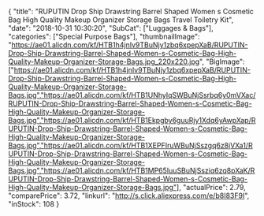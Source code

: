 {
	"title": "RUPUTIN Drop Ship Drawstring Barrel Shaped Women s Cosmetic Bag High Quality Makeup Organizer Storage Bags Travel Toiletry Kit",
	"date": "2018-10-31 10:30:20",
	"SubCat": ["Luggages & Bags"],
	"categories": ["Special Purpose Bags"],
	"thumbnailImage": "https://ae01.alicdn.com/kf/HTB1h4jnIv9TBuNjy1zbq6xpepXaB/RUPUTIN-Drop-Ship-Drawstring-Barrel-Shaped-Women-s-Cosmetic-Bag-High-Quality-Makeup-Organizer-Storage-Bags.jpg_220x220.jpg",
	"BigImage": ["https://ae01.alicdn.com/kf/HTB1h4jnIv9TBuNjy1zbq6xpepXaB/RUPUTIN-Drop-Ship-Drawstring-Barrel-Shaped-Women-s-Cosmetic-Bag-High-Quality-Makeup-Organizer-Storage-Bags.jpg","https://ae01.alicdn.com/kf/HTB1UNhyIqSWBuNjSsrbq6y0mVXac/RUPUTIN-Drop-Ship-Drawstring-Barrel-Shaped-Women-s-Cosmetic-Bag-High-Quality-Makeup-Organizer-Storage-Bags.jpg","https://ae01.alicdn.com/kf/HTB1Ekpgby6guuRjy1Xdq6yAwpXap/RUPUTIN-Drop-Ship-Drawstring-Barrel-Shaped-Women-s-Cosmetic-Bag-High-Quality-Makeup-Organizer-Storage-Bags.jpg","https://ae01.alicdn.com/kf/HTB1XEPFIruWBuNjSszgq6z8jVXa1/RUPUTIN-Drop-Ship-Drawstring-Barrel-Shaped-Women-s-Cosmetic-Bag-High-Quality-Makeup-Organizer-Storage-Bags.jpg","https://ae01.alicdn.com/kf/HTB1MP65IuuSBuNjSsziq6zq8pXaK/RUPUTIN-Drop-Ship-Drawstring-Barrel-Shaped-Women-s-Cosmetic-Bag-High-Quality-Makeup-Organizer-Storage-Bags.jpg"],
	"actualPrice": 2.79,
	"comparePrice": 3.72,
	"linkurl": "http://s.click.aliexpress.com/e/b8I83F9I",
	"inStock": 108
}
